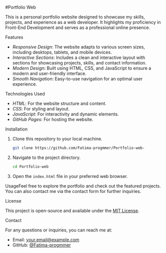 
#Portfolio Web

This is a personal portfolio website designed to showcase my skills, projects, and experience as a web developer. It highlights my proficiency in Front-End Development and serves as a professional online presence.

Features

- *Responsive Design*: The website adapts to various screen sizes, including desktops, tablets, and mobile devices.
- *Interactive Sections*: Includes a clean and interactive layout with sections for showcasing projects, skills, and contact information.
- *Modern Design*: Built using HTML, CSS, and JavaScript to ensure a modern and user-friendly interface.
- *Smooth Navigation*: Easy-to-use navigation for an optimal user experience.

Technologies Used

- *HTML*: For the website structure and content.
- *CSS*: For styling and layout.
- *JavaScript*: For interactivity and dynamic elements.
- *GitHub Pages*: For hosting the website.

Installation

1. Clone this repository to your local machine.
   ```bash
   git clone https://github.com/Fatima-progmmer/Portfolio-web-
   ```

2. Navigate to the project directory.
   ```bash
   cd Portfolio-web
   ```

3. Open the `index.html` file in your preferred web browser.

UsageFeel free to explore the portfolio and check out the featured projects. You can also contact me via the contact form for further inquiries.

License

This project is open-source and available under the [MIT License](LICENSE).

Contact

For any questions or inquiries, you can reach me at:

- Email: your.email@example.com
- GitHub: [@Fatima-progmmer](https://github.com/Fatima-progmmer)
